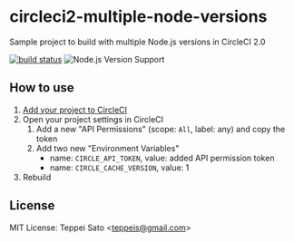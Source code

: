 circleci2-multiple-node-versions
====
Sample project to build with multiple Node.js versions in CircleCI 2.0

[![build status][circleci-image]][circleci-url]
![Node.js Version Support][node-version]

## How to use

1. [Add your project to CircleCI](https://circleci.com/docs/2.0/first-steps/)
2. Open your project settings in CircleCI
    1. Add a new "API Permissions" (scope: `All`, label: any) and copy the token
    2. Add two new "Environment Variables"
        - name: `CIRCLE_API_TOKEN`, value: added API permission token
        - name: `CIRCLE_CACHE_VERSION`, value: 1
3. Rebuild

## License

MIT License: Teppei Sato &lt;teppeis@gmail.com&gt;

[circleci-image]: https://circleci.com/gh/teppeis-sandbox/circleci2-multiple-node-versions.svg?style=svg
[circleci-url]: https://circleci.com/gh/teppeis-sandbox/circleci2-multiple-node-versions
[node-version]: https://img.shields.io/badge/Node.js%20support-v4,v6,v8-brightgreen.svg

